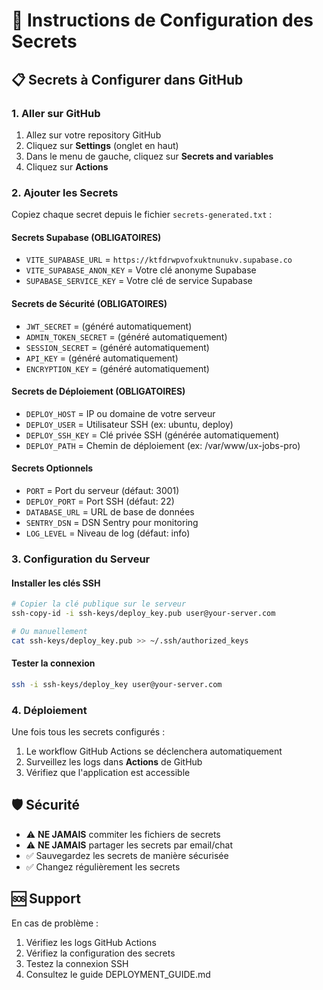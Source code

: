 # 🚀 Instructions de Configuration des Secrets

## 📋 Secrets à Configurer dans GitHub

### 1. Aller sur GitHub
1. Allez sur votre repository GitHub
2. Cliquez sur **Settings** (onglet en haut)
3. Dans le menu de gauche, cliquez sur **Secrets and variables**
4. Cliquez sur **Actions**

### 2. Ajouter les Secrets

Copiez chaque secret depuis le fichier `secrets-generated.txt` :

#### Secrets Supabase (OBLIGATOIRES)
- `VITE_SUPABASE_URL` = `https://ktfdrwpvofxuktnunukv.supabase.co`
- `VITE_SUPABASE_ANON_KEY` = Votre clé anonyme Supabase
- `SUPABASE_SERVICE_KEY` = Votre clé de service Supabase

#### Secrets de Sécurité (OBLIGATOIRES)
- `JWT_SECRET` = (généré automatiquement)
- `ADMIN_TOKEN_SECRET` = (généré automatiquement)
- `SESSION_SECRET` = (généré automatiquement)
- `API_KEY` = (généré automatiquement)
- `ENCRYPTION_KEY` = (généré automatiquement)

#### Secrets de Déploiement (OBLIGATOIRES)
- `DEPLOY_HOST` = IP ou domaine de votre serveur
- `DEPLOY_USER` = Utilisateur SSH (ex: ubuntu, deploy)
- `DEPLOY_SSH_KEY` = Clé privée SSH (générée automatiquement)
- `DEPLOY_PATH` = Chemin de déploiement (ex: /var/www/ux-jobs-pro)

#### Secrets Optionnels
- `PORT` = Port du serveur (défaut: 3001)
- `DEPLOY_PORT` = Port SSH (défaut: 22)
- `DATABASE_URL` = URL de base de données
- `SENTRY_DSN` = DSN Sentry pour monitoring
- `LOG_LEVEL` = Niveau de log (défaut: info)

### 3. Configuration du Serveur

#### Installer les clés SSH
```bash
# Copier la clé publique sur le serveur
ssh-copy-id -i ssh-keys/deploy_key.pub user@your-server.com

# Ou manuellement
cat ssh-keys/deploy_key.pub >> ~/.ssh/authorized_keys
```

#### Tester la connexion
```bash
ssh -i ssh-keys/deploy_key user@your-server.com
```

### 4. Déploiement

Une fois tous les secrets configurés :
1. Le workflow GitHub Actions se déclenchera automatiquement
2. Surveillez les logs dans **Actions** de GitHub
3. Vérifiez que l'application est accessible

## 🛡️ Sécurité

- ⚠️ **NE JAMAIS** commiter les fichiers de secrets
- ⚠️ **NE JAMAIS** partager les secrets par email/chat
- ✅ Sauvegardez les secrets de manière sécurisée
- ✅ Changez régulièrement les secrets

## 🆘 Support

En cas de problème :
1. Vérifiez les logs GitHub Actions
2. Vérifiez la configuration des secrets
3. Testez la connexion SSH
4. Consultez le guide DEPLOYMENT_GUIDE.md
